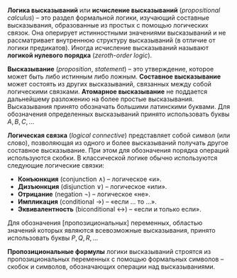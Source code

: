 
**Логика высказываний** или **исчисление высказываний** (*propositional calculus*) – это раздел формальной логики, изучающий составные высказывания, образованные из простых с помощью логических связок. Она оперирует истинностными значениями высказываний и не рассматривает внутреннюю структуру высказываний (в отличие от логики предикатов). Иногда исчисление высказываний называют **логикой нулевого порядка** (*zeroth-order logic*).

**Высказывание** (*proposition*, *statement*) – это утверждение, которое может быть либо истинным либо ложным. **Составное высказывание** может состоять из других высказываний, связанных между собой логическими связками. **Атомарное высказывание** не поддается дальнейшему разложению на более простые высказывания. Высказывания принято обозначать большими латинскими буквами. Для обозначения определенных высказываний принято использовать буквы $A, B, C, \ldots$

**Логическая связка** (*logical connective*) представляет собой символ (или слово), позволяющая из одного и более высказываний получать другое составное высказывание. При этом для обозначения порядка операций используются скобки. В классической логике обычно используются следующие логические связки:

- **Конъюнкция** (conjunction $∧$) – логическое «и».
- **Дизъюнкция** (disjunction $∨$) – логическое «или».
- **Отрицание** (negation $¬$) – логическое «не».
- **Импликация** (conditional $→$) – «если ... то ...».
- **Эквивалентность** (biconditional $↔$) – «если и только если».

Для обозначения [пропозициональных] переменных, областью значений которых являются всевозможные высказывания, принято использовать буквы $P,Q,R, \ldots$

**Пропозициональные формулы** логики высказываний строятся из пропозициональных переменных с помощью формальных символов – скобок и символов, обозначающих операции над высказываниями. 


